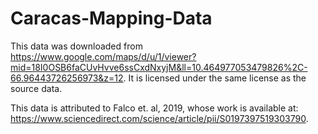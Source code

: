 # Caracas-Mapping-Data

This data was downloaded from https://www.google.com/maps/d/u/1/viewer?mid=18I0OSB6faCUvHvve6ssCxdNxyjM&ll=10.464977053479826%2C-66.96443726256973&z=12. It is licensed under the same license as the source data. 

This data is attributed to Falco et. al, 2019, whose work is available at: https://www.sciencedirect.com/science/article/pii/S0197397519303790.
